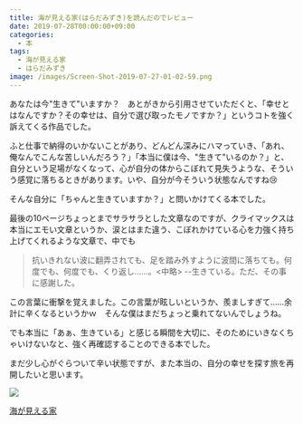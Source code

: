 ```yaml
---
title: 海が見える家(はらだみずき)を読んだのでレビュー
date: 2019-07-28T00:00:00+09:00
categories:
  - 本
tags:
  - 海が見える家
  - はらだみずき
image: /images/Screen-Shot-2019-07-27-01-02-59.png
---
```

あなたは今"生きて"いますか？　あとがきから引用させていただくと、「幸せとはなんですか？その幸せは、自分で選び取ったモノですか？」というコトを強く訴えてくる作品でした。

<!--more-->

ふと仕事で納得のいかないことがあり、どんどん深みにハマっていき、「あれ、俺なんでこんな苦しいんだろう？」「本当に僕は今、"生きて"いるのか？」と、自分という足場がなくなって、心が自分の体からこぼれて見失うような、そういう感覚に落ちるときがあります。いや、自分が今そういう状態なんですね😢

そんな自分に「ちゃんと生きていますか？」と問いかけてくる本でした。

最後の10ページちょっとまでサラサラとした文章なのですが、クライマックスは本当にエモい文章というか、涙とはまた違う、こぼれかけている心を力強く持ち上げてくれるような文章で、中でも

> 抗いきれない波に翻弄されても、足を踏み外すように波間に落ちても。何度でも、何度でも、くり返し……。<中略> --生きている。ただ、その事に感謝した。

この言葉に衝撃を覚えました。この言葉が眩しいというか、羨ましすぎて……余計に辛くなるというかｗ　そんな僕はまだちょっと乗れてないんでしょうね。

でも本当に「あぁ、生きている」と感じる瞬間を大切に、そのためにいきなくちゃいけないなと、強く再確認することのできる本でした。

まだ少し心がぐらついて辛い状態ですが、また本当の、自分の幸せを探す旅を再開したいと思います。

<div class="amazfy">
<a href="https://www.amazon.co.jp/dp/4094064397?tag=t4traw-22">
<img src="https://ws-fe.amazon-adsystem.com/widgets/q?_encoding=UTF8&ASIN=4094064397&Format=_SL250_&ID=AsinImage&MarketPlace=JP&ServiceVersion=20070822&WS=1&tag=t4traw-22&language=ja_JP">
<p>海が見える家</p>
</a>
</div>

